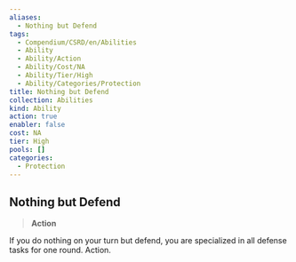 ```yaml
---
aliases:
  - Nothing but Defend
tags:
  - Compendium/CSRD/en/Abilities
  - Ability
  - Ability/Action
  - Ability/Cost/NA
  - Ability/Tier/High
  - Ability/Categories/Protection
title: Nothing but Defend
collection: Abilities
kind: Ability
action: true
enabler: false
cost: NA
tier: High
pools: []
categories:
  - Protection
---
```

## Nothing but Defend  
>**Action**
  
If you do nothing on your turn but defend, you are specialized in all defense tasks for one round. Action.